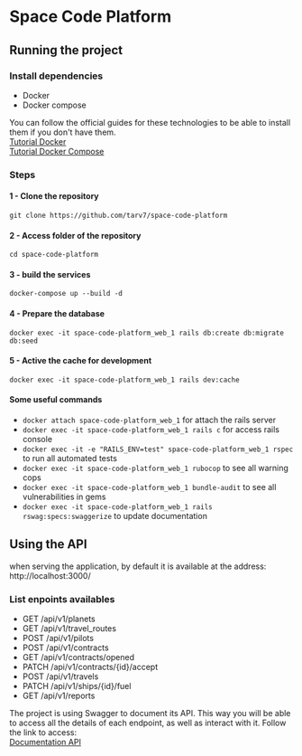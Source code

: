 # Space Code Platform

## Running the project
### Install dependencies
* Docker
* Docker compose

You can follow the official guides for these technologies to be able to install them if you don't have them.\
[Tutorial Docker](https://docs.docker.com/engine/install/ubuntu/)\
[Tutorial Docker Compose](https://docs.docker.com/compose/install/)

### Steps
#### 1 - Clone the repository
`git clone https://github.com/tarv7/space-code-platform`
#### 2 - Access folder of the repository
`cd space-code-platform`
#### 3 - build the services
`docker-compose up --build -d`
#### 4 - Prepare the database
`docker exec -it space-code-platform_web_1 rails db:create db:migrate db:seed`
#### 5 - Active the cache for development
`docker exec -it space-code-platform_web_1 rails dev:cache`

#### Some useful commands
* `docker attach space-code-platform_web_1` for attach the rails server
* `docker exec -it space-code-platform_web_1 rails c` for access rails console
* `docker exec -it -e "RAILS_ENV=test" space-code-platform_web_1 rspec` to run all automated tests
* `docker exec -it space-code-platform_web_1 rubocop` to see all warning cops
* `docker exec -it space-code-platform_web_1 bundle-audit` to see all vulnerabilities in gems
* `docker exec -it space-code-platform_web_1 rails rswag:specs:swaggerize` to update documentation

## Using the API
when serving the application, by default it is available at the address: http://localhost:3000/
### List enpoints availables
* GET /api/v1/planets
* GET /api/v1/travel_routes
* POST /api/v1/pilots
* POST /api/v1/contracts
* GET /api/v1/contracts/opened
* PATCH /api/v1/contracts/{id}/accept
* POST /api/v1/travels
* PATCH /api/v1/ships/{id}/fuel
* GET /api/v1/reports

The project is using Swagger to document its API. This way you will be able to access all the details of each endpoint, as well as interact with it. Follow the link to access:\
[Documentation API](http://localhost:3000/api-docs/index.html)

